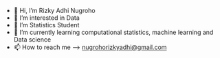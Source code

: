 - 👋 Hi, I’m Rizky Adhi Nugroho
- 👀 I’m interested in Data
- 🌱 I’m Statistics Student 
- 💞️ I’m currently learning computational statistics, machine learning and Data science
- 📫 How to reach me --> nugrohorizkyadhi@gmail.com

<!---
RizkyAdhiNugroho/RizkyAdhiNugroho is a ✨ special ✨ repository because its `README.md` (this file) appears on your GitHub profile.
You can click the Preview link to take a look at your changes.
--->
